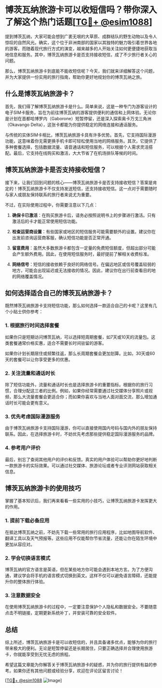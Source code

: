 # 博茨瓦纳旅游卡可以收短信吗？带你深入了解这个热门话题[[TG💪+ @esim1088](https://t.me/s/esim1088)]

提到博茨瓦纳，大家可能会想到广袤无垠的大草原、成群结队的野生动物以及令人惊叹的自然风光。确实，这个位于非洲南部的国家以其独特的魅力吸引着世界各地的游客。而随着现代旅行方式的演变，越来越多的人开始关注如何更便捷地获取当地信息和服务。其中，博茨瓦纳旅游卡是否支持接收短信，成了不少旅行者关心的问题。

那么，博茨瓦纳旅游卡到底能不能收短信呢？今天，我们就来详细解答这个问题，并为大家提供一份实用的旅行指南，帮助你更好地规划你的博茨瓦纳之旅。

## 什么是博茨瓦纳旅游卡？

首先，我们得了解博茨瓦纳旅游卡是什么。简单来说，这是一种专门为游客设计的电子SIM卡服务，旨在为前往博茨瓦纳的游客提供便利的通信和上网体验。无论你是计划在首都哈博罗内（Gaborone）短暂停留，还是深入探索奥卡万戈三角洲（Okavango Delta），这张卡都能为你提供稳定的网络连接和通话服务。

与传统的实体SIM卡相比，博茨瓦纳旅游卡具有许多优势。首先，它支持国际漫游功能，这意味着你无需更换手机卡即可轻松使用当地的网络服务。其次，它提供了多种套餐选择，包括数据流量、语音通话和短信服务，可以根据个人需求灵活搭配。最后，它支持在线购买和激活，大大节省了在机场排队等候的时间。

## 博茨瓦纳旅游卡是否支持接收短信？

接下来，让我们回到问题的核心——博茨瓦纳旅游卡是否支持接收短信？答案是肯定的！博茨瓦纳旅游卡不仅支持发送短信，还支持接收短信。这一点对于需要随时与家人或朋友保持联系的旅行者来说尤为重要。

不过，在实际使用过程中，你需要注意以下几点：

1. **确保卡已激活**：在购买旅游卡后，请务必按照说明书上的步骤进行激活。只有激活后的卡才能正常使用短信功能。
   
2. **检查运营商设置**：有些国家或地区的短信服务可能需要额外的设置。建议你在出发前咨询运营商客服，确认短信功能是否正常开通。

3. **留意费用**：虽然大多数旅游卡都包含一定量的免费短信额度，但超出部分可能会产生额外费用。因此，在使用短信服务时，最好提前了解相关收费标准。

4. **网络信号**：短信的接收依赖于良好的网络信号。在偏远地区或信号覆盖较弱的地方，可能会出现延迟或无法接收的情况。因此，建议你在出行前查看目的地的网络覆盖情况。

## 如何选择适合自己的博茨瓦纳旅游卡？

既然博茨瓦纳旅游卡支持短信功能，那么如何选择一款适合自己的卡呢？这里有几个小贴士供你参考：

### 1. 根据旅行时间选择套餐

如果你只是短期访问博茨瓦纳，可以选择短周期套餐，如7天或10天的流量包。这类套餐通常价格实惠，适合不需要长时间驻留的游客。

如果你计划长期居住或频繁往返，那么长周期套餐会更加划算。比如，30天或60天的套餐可以让你享受更多的优惠。

### 2. 关注流量和通话时长

除了短信功能外，流量和通话时长也是选择旅游卡的重要指标。根据你的旅行习惯，合理分配这三者的比例。例如，如果你经常需要通过社交媒体分享照片或视频，那么大流量套餐会更适合你；而如果你喜欢与当地人面对面交流，那么增加通话时长可能会更有意义。

### 3. 优先考虑国际漫游服务

由于博茨瓦纳旅游卡支持国际漫游，你可以直接使用国内号码与国内外的朋友保持联系。因此，在选择旅游卡时，不妨优先考虑那些提供稳定国际漫游服务的品牌。

### 4. 参考用户评价

最后，别忘了查阅其他用户的评价和反馈。真实的用户体验可以帮助你更好地判断一款旅游卡的实际效果。可以通过社交媒体、旅游论坛或者专业评测网站获取相关信息。

## 博茨瓦纳旅游卡的使用技巧

掌握了基本知识后，我们再来看看一些实用的小技巧，让博茨瓦纳旅游卡发挥更大的作用。

### 1. 提前下载必备应用

在抵达博茨瓦纳之前，不妨先下载一些常用的旅行应用程序，比如地图导航软件、翻译工具以及天气预报等。这些应用不仅能帮你节省流量，还能让你在陌生环境中更加从容应对。

### 2. 学会切换语言模式

博茨瓦纳的官方语言是英语，但在某些地方你可能会遇到本地方言。为了方便沟通，建议学会将手机的语言模式切换到英文。这样不仅可以避免语言障碍，还能提升你的整体旅行体验。

### 3. 注意数据安全

在使用博茨瓦纳旅游卡的过程中，一定要注意保护个人隐私和数据安全。不要随意点击不明链接，定期更新系统补丁，并安装可靠的安全软件。

## 总结

综上所述，博茨瓦纳旅游卡是可以收短信的，并且具备诸多优点，能够为你的旅行带来极大的便利。无论是短暂停留还是长期居住，只要正确选择并合理使用旅游卡，你就能享受到无忧无虑的旅程。

希望这篇文章能为你解答关于博茨瓦纳旅游卡的疑惑，并为你的旅行提供有益的参考。如果你还有其他问题或经验分享，欢迎在评论区留言讨论！

[[TG💪+ @esim1088](https://t.me/s/esim1088) ![Image](https://i.postimg.cc/4NQfJmqS/Snipaste-2025-05-13-00-14-12.png)]